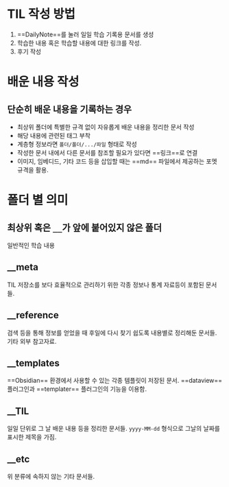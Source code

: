 # TIL 작성 방법
1. ==DailyNote==를 눌러 일일 학습 기록용 문서를 생성
2. 학습한 내용 혹은 학습할 내용에 대한 링크를 작성.
3. 후기 작성

# 배운 내용 작성
## 단순히 배운 내용을 기록하는 경우
- 최상위 폴더에 특별한 규격 없이 자유롭게 배운 내용을 정리한 문서 작성
- 해당 내용에 관련된 태그 부착
- 계층형 정보라면 `폴더/폴더/.../파일` 형태로 작성
- 작성한 문서 내에서 다른 문서를 참조할 필요가 있다면 ==링크==로 연결
- 이미지, 임베디드, 기타 코드 등을 삽입할 때는 ==md== 파일에서 제공하는 포멧 규격을 활용.

# 폴더 별 의미
## 최상위 혹은 `__`가 앞에 붙어있지 않은 폴더
일반적인 학습 내용

## \_\_meta
TIL 저장소를 보다 효율적으로 관리하기 위한 각종 정보나 통계 자료등이 포함된 문서들.

## \_\_reference
검색 등을 통해 정보를 얻었을 때 후일에 다시 찾기 쉽도록 내용별로 정리해둔 문서들. 기타 외부 참고자료.

## \_\_templates
==Obsidian== 환경에서 사용할 수 있는 각종 템플릿이 저장된 문서. ==dataview== 플러그인과 ==templater== 플러그인의 기능을 이용함.

## \_\_TIL
일일 단위로 그 날 배운 내용 등을 정리한 문서들. `yyyy-MM-dd` 형식으로 그날의 날짜를 표시한 제목을 가짐.

## \_\_etc
위 분류에 속하지 않는 기타 문서들.